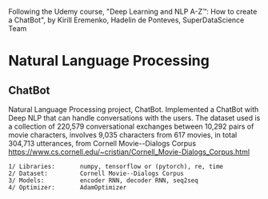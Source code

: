 Following the Udemy course, "Deep Learning and NLP A-Z™: How to create a ChatBot", by Kirill Eremenko, Hadelin de Ponteves, SuperDataScience Team
# Natural Language Processing
## ChatBot
Natural Language Processing project, ChatBot. Implemented a ChatBot with Deep NLP that can handle conversations with the users. The dataset used is a collection of 220,579 conversational exchanges between 10,292 pairs of movie characters, involves 9,035 characters from 617 movies, in total 304,713 utterances, from Cornell Movie--Dialogs Corpus https://www.cs.cornell.edu/~cristian/Cornell_Movie-Dialogs_Corpus.html

    1/ Libraries:       numpy, tensorflow or (pytorch), re, time
    2/ Dataset:         Cornell Movie--Dialogs Corpus
    3/ Models:          encoder RNN, decoder RNN, seq2seq
    4/ Optimizer:       AdamOptimizer
